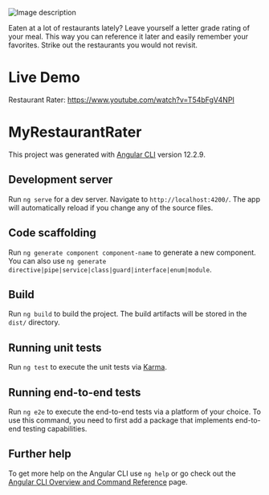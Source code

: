 ![Image description](https://github.com/MadamHippo/grocery-list-app/blob/main/src/assets/KalAcademyListProject.png)

Eaten at a lot of restaurants lately? Leave yourself a letter grade rating of your meal. This way you can reference it later and easily remember your favorites. Strike out the restaurants you would not revisit.

# Live Demo

Restaurant Rater: https://www.youtube.com/watch?v=T54bFgV4NPI

# MyRestaurantRater

This project was generated with [Angular CLI](https://github.com/angular/angular-cli) version 12.2.9.

## Development server

Run `ng serve` for a dev server. Navigate to `http://localhost:4200/`. The app will automatically reload if you change any of the source files.

## Code scaffolding

Run `ng generate component component-name` to generate a new component. You can also use `ng generate directive|pipe|service|class|guard|interface|enum|module`.

## Build

Run `ng build` to build the project. The build artifacts will be stored in the `dist/` directory.

## Running unit tests

Run `ng test` to execute the unit tests via [Karma](https://karma-runner.github.io).

## Running end-to-end tests

Run `ng e2e` to execute the end-to-end tests via a platform of your choice. To use this command, you need to first add a package that implements end-to-end testing capabilities.

## Further help

To get more help on the Angular CLI use `ng help` or go check out the [Angular CLI Overview and Command Reference](https://angular.io/cli) page.
